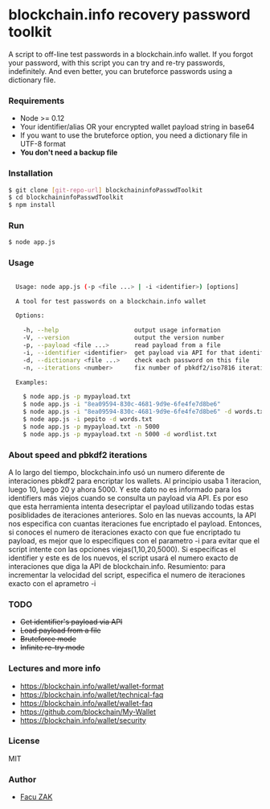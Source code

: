 # blockchain.info recovery password toolkit

A script to off-line test passwords in a blockchain.info wallet.
If you forgot your password, with this script you can try and re-try passwords, indefinitely.
And even better, you can bruteforce passwords using a dictionary file.

### Requirements

  - Node >= 0.12
  - Your identifier/alias OR your encrypted wallet payload string in base64
  - If you want to use the bruteforce option, you need a dictionary file in UTF-8 format
  - **You don't need a backup file**


### Installation

```sh
$ git clone [git-repo-url] blockchaininfoPasswdToolkit
$ cd blockchaininfoPasswdToolkit
$ npm install
```

### Run

```sh
$ node app.js
```

### Usage

```sh

  Usage: node app.js (-p <file ...> | -i <identifier>) [options]

  A tool for test passwords on a blockchain.info wallet

  Options:

    -h, --help                     output usage information
    -V, --version                  output the version number
    -p, --payload <file ...>       read payload from a file
    -i, --identifier <identifier>  get payload via API for that identifier
    -d, --dictionary <file ...>    check each password on this file
    -n, --iterations <number>      fix number of pbkdf2/iso7816 iterations. By Default check 1 to 20 and 5000

  Examples:

    $ node app.js -p mypayload.txt
    $ node app.js -i "8ea09594-830c-4681-9d9e-6fe4fe7d8be6"
    $ node app.js -i "8ea09594-830c-4681-9d9e-6fe4fe7d8be6" -d words.txt
    $ node app.js -i pepito -d words.txt
    $ node app.js -p mypayload.txt -n 5000
    $ node app.js -p mypayload.txt -n 5000 -d wordlist.txt

```

### About speed and pbkdf2 iterations

A lo largo del tiempo, blockchain.info usó un numero diferente de interaciones pbkdf2 para encriptar los wallets.
Al principio usaba 1 iteracion, luego 10, luego 20 y ahora 5000. Y este dato no es informado para los identifiers más viejos cuando se consulta un payload via API.
Es por eso que esta herramienta intenta desecriptar el payload utilizando todas estas posiblidades de iteraciones anteriores.
Solo en las nuevas accounts, la API nos especifica con cuantas iteraciones fue encriptado el payload.
Entonces, si conoces el numero de iteraciones exacto con que fue encriptado tu payload, es mejor que lo especifiques con el parametro -i para evitar que el script intente con las opciones viejas(1,10,20,5000).
Si especificas el identifier y este es de los nuevos, el script usará el numero exacto de interaciones que diga la API de blockchain.info.
Resumiento: para incrementar la velocidad del script, especifica el numero de iteraciones exacto con el aprametro -i


### TODO
  - ~~Get identifier's payload via API~~
  - ~~Load payload from a file~~
  - ~~Bruteforce mode~~
  - ~~Infinite re-try mode~~
  

### Lectures and more info

  - https://blockchain.info/wallet/wallet-format
  - https://blockchain.info/wallet/technical-faq
  - https://blockchain.info/wallet/wallet-faq
  - https://github.com/blockchain/My-Wallet
  - https://blockchain.info/wallet/security

### License

MIT

### Author

  - [Facu ZAK](https://github.com/koalazak) 
